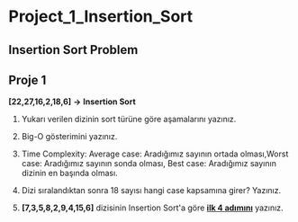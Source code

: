 # Project_1_Insertion_Sort
## Insertion Sort Problem 

## Proje 1
**[22,27,16,2,18,6]** **->** **Insertion Sort**

1. Yukarı verilen dizinin sort türüne göre aşamalarını yazınız.
2. Big-O gösterimini yazınız.
3. Time Complexity: Average case: Aradığımız sayının ortada olması,Worst case: Aradığımız sayının sonda olması, Best case: Aradığımız sayının dizinin en başında olması.
4. Dizi sıralandıktan sonra 18 sayısı hangi case kapsamına girer? Yazınız.


5. **[7,3,5,8,2,9,4,15,6]** dizisinin Insertion Sort'a göre <u>**ilk 4 adımını**</u> yazınız.

